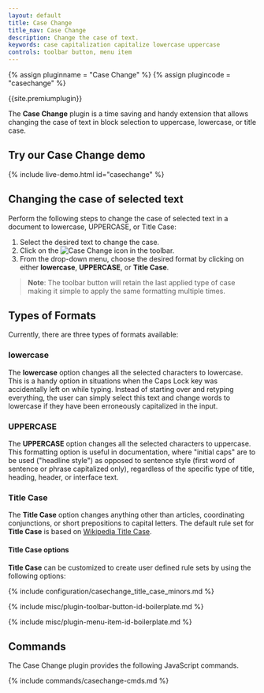 ```yaml
---
layout: default
title: Case Change
title_nav: Case Change
description: Change the case of text.
keywords: case capitalization capitalize lowercase uppercase
controls: toolbar button, menu item
---
```


{% assign pluginname = "Case Change" %}
{% assign plugincode = "casechange" %}

{{site.premiumplugin}}

The **Case Change** plugin is a time saving and handy extension that allows changing the case of text in block selection to uppercase, lowercase, or title case.

## Try our Case Change demo

{% include live-demo.html id="casechange" %}

## Changing the case of selected text

Perform the following steps to change the case of selected text in a document to lowercase, UPPERCASE, or Title Case:

1. Select the desired text to change the case.
2. Click on the ![Case Change]({{site.baseurl}}/images/casechangeicon.png) icon in the toolbar.
3. From the drop-down menu, choose the desired format by clicking on either **lowercase**, **UPPERCASE**, or **Title Case**.

> **Note**: The toolbar button will retain the last applied type of case making it simple to apply the same formatting multiple times.

## Types of Formats

Currently, there are three types of formats available:

### lowercase

The **lowercase** option changes all the selected characters to lowercase. This is a handy option in situations when the Caps Lock key was accidentally left on while typing. Instead of starting over and retyping everything, the user can simply select this text and change words to lowercase if they have been erroneously capitalized in the input.

### UPPERCASE

The **UPPERCASE** option changes all the selected characters to uppercase. This formatting option is useful in documentation, where "initial caps" are to be used ("headline style") as opposed to sentence style (first word of sentence or phrase capitalized only), regardless of the specific type of title, heading, header, or interface text.

### Title Case

The **Title Case** option changes anything other than articles, coordinating conjunctions, or short prepositions to capital letters. The default rule set for **Title Case** is based on [Wikipedia Title Case](https://titlecaseconverter.com/rules/#WP).

#### Title Case options

**Title Case** can be customized to create user defined rule sets by using the following options:

{% include configuration/casechange_title_case_minors.md %}

{% include misc/plugin-toolbar-button-id-boilerplate.md %}

{% include misc/plugin-menu-item-id-boilerplate.md %}

## Commands

The Case Change plugin provides the following JavaScript commands.

{% include commands/casechange-cmds.md %}
